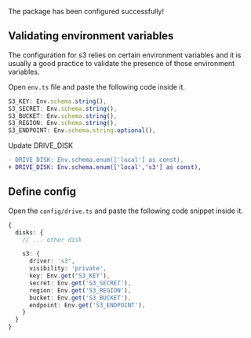 The package has been configured successfully!

## Validating environment variables

The configuration for s3 relies on certain environment variables and it is usually a good practice to validate the presence of those environment variables.

Open `env.ts` file and paste the following code inside it.

```ts
S3_KEY: Env.schema.string(),
S3_SECRET: Env.schema.string(),
S3_BUCKET: Env.schema.string(),
S3_REGION: Env.schema.string(),
S3_ENDPOINT: Env.schema.string.optional(),
```
Update DRIVE_DISK
```diff
- DRIVE_DISK: Env.schema.enum(['local'] as const),
+ DRIVE_DISK: Env.schema.enum(['local','s3'] as const),
```


## Define config
Open the `config/drive.ts` and paste the following code snippet inside it.

```ts
{
  disks: {
    // ... other disk

    s3: {
      driver: 's3',
      visibility: 'private',
      key: Env.get('S3_KEY'),
      secret: Env.get('S3_SECRET'),
      region: Env.get('S3_REGION'),
      bucket: Env.get('S3_BUCKET'),
      endpoint: Env.get('S3_ENDPOINT'),
    }
  }
}
```
